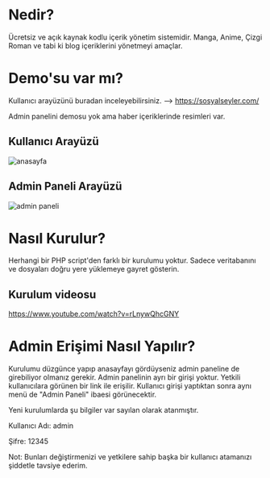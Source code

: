 # Nedir?
Ücretsiz ve açık kaynak kodlu içerik yönetim sistemidir. Manga, Anime, Çizgi Roman ve tabi ki blog içeriklerini yönetmeyi amaçlar.
# Demo'su var mı?
Kullanıcı arayüzünü buradan inceleyebilirsiniz. --> https://sosyalseyler.com/

Admin panelini demosu yok ama haber içeriklerinde resimleri var.
## Kullanıcı Arayüzü
![anasayfa](https://github.com/ArgonauTR/sosyal-seyler/assets/108693719/2ce6c26f-ad86-4fff-90bc-f589525cf504)
## Admin Paneli Arayüzü
![admin paneli](https://github.com/ArgonauTR/sosyal-seyler/assets/108693719/54a533e3-92e0-46c7-8180-943c3dff4316)

# Nasıl Kurulur?
Herhangi bir PHP script'den farklı bir kurulumu yoktur. Sadece veritabanını ve dosyaları doğru yere yüklemeye gayret gösterin.
## Kurulum videosu
https://www.youtube.com/watch?v=rLnywQhcGNY

# Admin Erişimi Nasıl Yapılır?
Kurulumu düzgünce yapıp anasayfayı gördüyseniz admin paneline de girebiliyor olmanız gerekir. Admin panelinin ayrı bir girişi yoktur. Yetkili kullanıcılara görünen bir link ile erişilir. Kullanıcı girişi yaptıktan sonra aynı menü de "Admin Paneli" ibaesi görünecektir.

Yeni kurulumlarda şu bilgiler var sayılan olarak atanmıştır.

Kullanıcı Adı: admin

Şifre: 12345

Not: Bunları değiştirmenizi ve yetkilere sahip başka bir kullanıcı atamanızı şiddetle tavsiye ederim.

